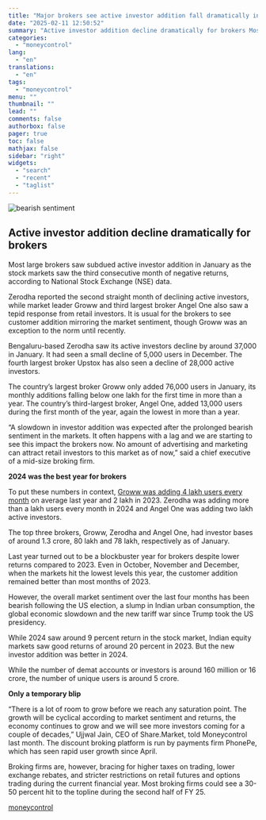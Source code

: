 ```yaml
---
title: "Major brokers see active investor addition fall dramatically in Jan, Zerodha sees decline for second straight month"
date: "2025-02-11 12:50:52"
summary: "Active investor addition decline dramatically for brokers Most large brokers saw subdued active investor addition in January as the stock markets saw the third consecutive month of negative returns, according to National Stock Exchange (NSE) data.Zerodha reported the second straight month of declining active investors, while market leader Groww and..."
categories:
  - "moneycontrol"
lang:
  - "en"
translations:
  - "en"
tags:
  - "moneycontrol"
menu: ""
thumbnail: ""
lead: ""
comments: false
authorbox: false
pager: true
toc: false
mathjax: false
sidebar: "right"
widgets:
  - "search"
  - "recent"
  - "taglist"
---
```


![bearish sentiment](//stat1.moneycontrol.com/mcnews//images/grey_bg.gif "bearish sentiment")

Active investor addition decline dramatically for brokers
---------------------------------------------------------

 

Most large brokers saw subdued active investor addition in January as the stock markets saw the third consecutive month of negative returns, according to National Stock Exchange (NSE) data.

Zerodha reported the second straight month of declining active investors, while market leader Groww and third largest broker Angel One also saw a tepid response from retail investors. It is usual for the brokers to see customer addition mirroring the market sentiment, though Groww was an exception to the norm until recently.

Bengaluru-based Zerodha saw its active investors decline by around 37,000 in January. It had seen a small decline of 5,000 users in December. The fourth largest broker Upstox has also seen a decline of 28,000 active investors.

The country’s largest broker Groww only added 76,000 users in January, its monthly additions falling below one lakh for the first time in more than a year. The country’s third-largest broker, Angel One, added 13,000 users during the first month of the year, again the lowest in more than a year.

“A slowdown in investor addition was expected after the prolonged bearish sentiment in the markets. It often happens with a lag and we are starting to see this impact the brokers now. No amount of advertising and marketing can attract retail investors to this market as of now,” said a chief executive of a mid-size broking firm.

**2024 was the best year for brokers**

To put these numbers in context, [Groww was adding 4 lakh users every month](https://www.moneycontrol.com/technology/2024-turns-out-a-blockbuster-year-for-brokers-despite-lower-returns-article-12897997.html) on average last year and 2 lakh in 2023. Zerodha was adding more than a lakh users every month in 2024 and Angel One was adding two lakh active investors.

The top three brokers, Groww, Zerodha and Angel One, had investor bases of around 1.3 crore, 80 lakh and 78 lakh, respectively as of January.

Last year turned out to be a blockbuster year for brokers despite lower returns compared to 2023. Even in October, November and December, when the markets hit the lowest levels this year, the customer addition remained better than most months of 2023.

However, the overall market sentiment over the last four months has been bearish following the US election, a slump in Indian urban consumption, the global economic slowdown and the new tariff war since Trump took the US presidency.

While 2024 saw around 9 percent return in the stock market, Indian equity markets saw good returns of around 20 percent in 2023. But the new investor addition was better in 2024.

While the number of demat accounts or investors is around 160 million or 16 crore, the number of unique users is around 5 crore.

**Only a temporary blip**

“There is a lot of room to grow before we reach any saturation point. The growth will be cyclical according to market sentiment and returns, the economy continues to grow and we will see more investors coming for a couple of decades,” Ujjwal Jain, CEO of Share.Market, told Moneycontrol last month. The discount broking platform is run by payments firm PhonePe, which has seen rapid user growth since April.

Broking firms are, however, bracing for higher taxes on trading, lower exchange rebates, and stricter restrictions on retail futures and options trading during the current financial year. Most broking firms could see a 30-50 percent hit to the topline during the second half of FY 25.

[moneycontrol](https://www.moneycontrol.com/technology/major-brokers-see-active-investor-addition-fall-dramatically-in-jan-zerodha-sees-decline-for-second-straight-month-article-12936498.html)

